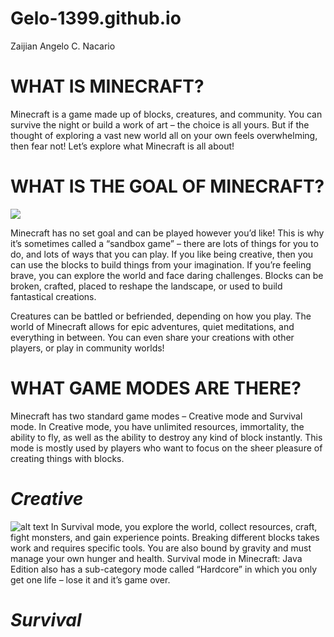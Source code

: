 # Gelo-1399.github.io
Zaijian Angelo C. Nacario
# WHAT IS MINECRAFT?
Minecraft is a game made up of blocks, creatures, and community. You can survive the night or build a work of art – the choice is all yours. But if the thought of exploring a vast new world all on your own feels overwhelming, then fear not! Let’s explore what Minecraft is all about!
# WHAT IS THE GOAL OF MINECRAFT?
![](https://github.com/Gelo-1399/Gelo-1399.github.io/assets/152232661/6c983a8f-09bb-4716-a368-66d6b22764d9)

Minecraft has no set goal and can be played however you’d like! This is why it’s sometimes called a “sandbox game” – there are lots of things for you to do, and lots of ways that you can play. If you like being creative, then you can use the blocks to build things from your imagination. If you’re feeling brave, you can explore the world and face daring challenges. Blocks can be broken, crafted, placed to reshape the landscape, or used to build fantastical creations. 

Creatures can be battled or befriended, depending on how you play. The world of Minecraft allows for epic adventures, quiet meditations, and everything in between. You can even share your creations with other players, or play in community worlds!
# WHAT GAME MODES ARE THERE?
Minecraft has two standard game modes – Creative mode and Survival mode. 
In Creative mode, you have unlimited resources, immortality, the ability to fly, as well as the ability to destroy any kind of block instantly. This mode is mostly used by players who want to focus on the sheer pleasure of creating things with blocks.
# *Creative*
![alt text](https://preview.redd.it/dl1pvkw8l7j31.jpg?auto=webp&s=cbd81c072983c547dd2bdae50207dfc07341c5cd)
In Survival mode, you explore the world, collect resources, craft, fight monsters, and gain experience points. Breaking different blocks takes work and requires specific tools. You are also bound by gravity and must manage your own hunger and health. Survival mode in Minecraft: Java Edition also has a sub-category mode called “Hardcore” in which you only get one life – lose it and it’s game over.
# *Survival*
